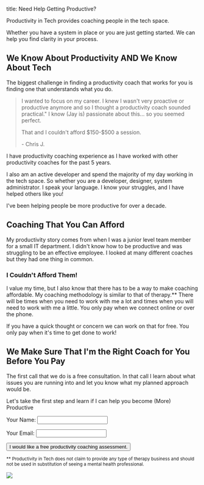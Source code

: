 title: Need Help Getting Productive? 

Productivity in Tech provides coaching people in the tech space.

Whether you have a system in place or you are just getting started. We can help you find clarity in your process. 

## We Know About Productivity AND We Know About Tech
The biggest challenge in finding a productivity coach that works for you is finding one that understands what you do.


<blockquote class="blockquote text-center">
<p class="font-italic">I wanted to focus on my career. I knew I wasn't very proactive or productive anymore and so I thought a productivity coach sounded practical." I know (Jay is) passionate about this... so you seemed perfect.</p> 

<p class="font-italic">
That and I couldn't afford $150-$500 a session.
</p>
- Chris J.
</blockquote>
I have productivity coaching experience as I have worked with other productivity coaches for the past 5 years. 

I also am an active developer and spend the majority of my day working in the tech space. So whether you are a developer, designer, system administrator. I speak your language. I know your struggles, and I have helped others like you!

I've been helping people be more productive for over a decade.


## Coaching That You Can Afford
My productivity story comes from when I was a junior level team member for a small IT department. I didn't know how to be productive and was struggling to be an effective employee. I looked at many different coaches but they had one thing in common. 

### I Couldn't Afford Them!
I value my time, but I also know that there has to be a way to make coaching affordable. My coaching methodology is similar to that of therapy.\*\*
There will be times when you need to work with me a lot and times when you will need to work with me a little. You only pay when we connect online or over the phone. 

If you have a quick thought or concern we can work on that for free. You only pay when it's time to get done to work!

<div class="row">
<div class="col-lg-6">
<h2>We Make Sure That I'm the Right Coach for You Before You Pay</h2>
The first call that we do is a free consultation. In that call I learn about what issues you are running into and let you know what my planned approach would be. 

Let's take the first step and learn if I can help you become (More) Productive

<form name="contact" method="POST" data-netlify="true">
  <p>
    <label>Your Name: <input type="text" name="name" /></label>   
  </p>
  <p>
    <label>Your Email: <input type="email" name="email" /></label>
  </p>
  <p>
    <button type="submit" class="btn btn-primary">I would like a free productivity coaching
      assessment.</button>
  </p>
</form>

<sup>\*\* Productivity in Tech does not claim to provide any type of therapy business and should not be used in substitution of seeing a mental health professional.</sup>
</div>
<div class="col-md-5">
<img src="https://kjaymiller.s3-us-west-2.amazonaws.com/images/WAX_0357.JPG" style="max-width: 100%; object-fit: contain;">
</div>
</div>

